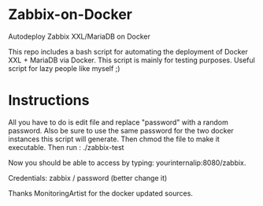 # Zabbix-on-Docker
Autodeploy Zabbix XXL/MariaDB on Docker

This repo includes a bash script for automating the deployment of Docker XXL + MariaDB via Docker.
This script is mainly for testing purposes.
Useful script for lazy people like myself ;)

# Instructions

All you have to do is edit file and replace "password" with a random password. Also be sure to use the same password for the two docker instances this script will generate. 
Then chmod the file to make it executable. Then run :
./zabbix-test

Now you should be able to access by typing: yourinternalip:8080/zabbix.

Credentials: zabbix / password (better change it)


Thanks MonitoringArtist for the docker updated sources.
